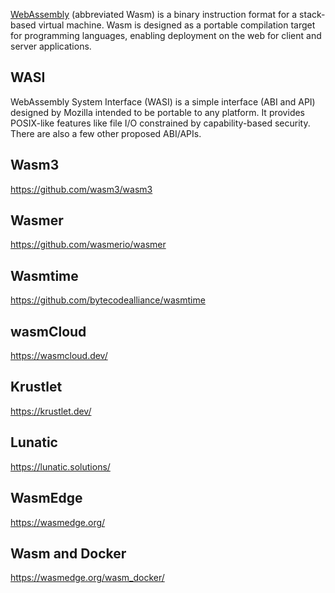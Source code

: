 [WebAssembly](https://en.wikipedia.org/wiki/WebAssembly) (abbreviated Wasm) is a binary instruction format for a stack-based virtual machine. Wasm is designed as a portable compilation target for programming languages, enabling deployment on the web for client and server applications.

## WASI

WebAssembly System Interface (WASI) is a simple interface (ABI and API) designed by Mozilla intended to be portable to any platform. It provides POSIX-like features like file I/O constrained by capability-based security. There are also a few other proposed ABI/APIs.

## Wasm3

https://github.com/wasm3/wasm3


## Wasmer

https://github.com/wasmerio/wasmer


## Wasmtime

https://github.com/bytecodealliance/wasmtime

## wasmCloud

https://wasmcloud.dev/

## Krustlet

https://krustlet.dev/

## Lunatic

https://lunatic.solutions/

## WasmEdge

https://wasmedge.org/

## Wasm and Docker

https://wasmedge.org/wasm_docker/